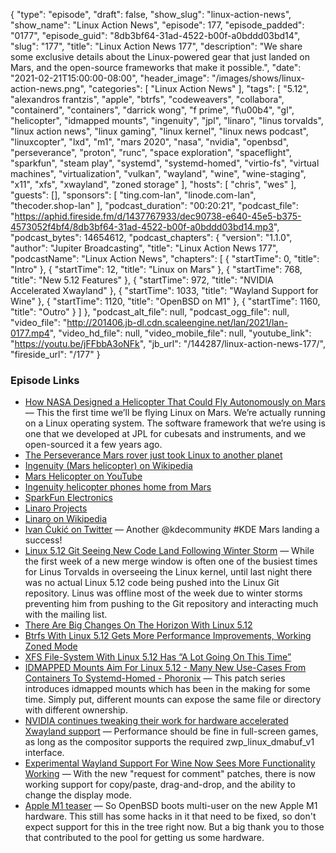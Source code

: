 {
  "type": "episode",
  "draft": false,
  "show_slug": "linux-action-news",
  "show_name": "Linux Action News",
  "episode": 177,
  "episode_padded": "0177",
  "episode_guid": "8db3bf64-31ad-4522-b00f-a0bddd03bd14",
  "slug": "177",
  "title": "Linux Action News 177",
  "description": "We share some exclusive details about the Linux-powered gear that just landed on Mars, and the open-source frameworks that make it possible.",
  "date": "2021-02-21T15:00:00-08:00",
  "header_image": "/images/shows/linux-action-news.png",
  "categories": [
    "Linux Action News"
  ],
  "tags": [
    "5.12",
    "alexandros frantzis",
    "apple",
    "btrfs",
    "codeweavers",
    "collabora",
    "containerd",
    "containers",
    "darrick wong",
    "f prime",
    "f\u00b4",
    "gl",
    "helicopter",
    "idmapped mounts",
    "ingenuity",
    "jpl",
    "linaro",
    "linus torvalds",
    "linux action news",
    "linux gaming",
    "linux kernel",
    "linux news podcast",
    "linuxcopter",
    "lxd",
    "m1",
    "mars 2020",
    "nasa",
    "nvidia",
    "openbsd",
    "perseverance",
    "proton",
    "runc",
    "space exploration",
    "spaceflight",
    "sparkfun",
    "steam play",
    "systemd",
    "systemd-homed",
    "virtio-fs",
    "virtual machines",
    "virtualization",
    "vulkan",
    "wayland",
    "wine",
    "wine-staging",
    "x11",
    "xfs",
    "xwayland",
    "zoned storage"
  ],
  "hosts": [
    "chris",
    "wes"
  ],
  "guests": [],
  "sponsors": [
    "ting.com-lan",
    "linode.com-lan",
    "thecoder.shop-lan"
  ],
  "podcast_duration": "00:20:21",
  "podcast_file": "https://aphid.fireside.fm/d/1437767933/dec90738-e640-45e5-b375-4573052f4bf4/8db3bf64-31ad-4522-b00f-a0bddd03bd14.mp3",
  "podcast_bytes": 14654612,
  "podcast_chapters": {
    "version": "1.1.0",
    "author": "Jupiter Broadcasting",
    "title": "Linux Action News 177",
    "podcastName": "Linux Action News",
    "chapters": [
      {
        "startTime": 0,
        "title": "Intro"
      },
      {
        "startTime": 12,
        "title": "Linux on Mars"
      },
      {
        "startTime": 768,
        "title": "New 5.12 Features"
      },
      {
        "startTime": 972,
        "title": "NVIDIA Accelerated Xwayland"
      },
      {
        "startTime": 1033,
        "title": "Wayland Support for Wine"
      },
      {
        "startTime": 1120,
        "title": "OpenBSD on M1"
      },
      {
        "startTime": 1160,
        "title": "Outro"
      }
    ]
  },
  "podcast_alt_file": null,
  "podcast_ogg_file": null,
  "video_file": "http://201406.jb-dl.cdn.scaleengine.net/lan/2021/lan-0177.mp4",
  "video_hd_file": null,
  "video_mobile_file": null,
  "youtube_link": "https://youtu.be/jFFbbA3oNFk",
  "jb_url": "/144287/linux-action-news-177/",
  "fireside_url": "/177"
}


### Episode Links

  * [How NASA Designed a Helicopter That Could Fly Autonomously on Mars](https://spectrum.ieee.org/automaton/aerospace/robotic-exploration/nasa-designed-perseverance-helicopter-rover-fly-autonomously-mars "How NASA Designed a Helicopter That Could Fly Autonomously on Mars") — This the first time we’ll be flying Linux on Mars. We’re actually running on a Linux operating system. The software framework that we’re using is one that we developed at JPL for cubesats and instruments, and we open-sourced it a few years ago. 
  * [The Perseverance Mars rover just took Linux to another planet](https://www.techradar.com/news/the-perseverance-mars-rover-is-running-linux "The Perseverance Mars rover just took Linux to another planet")
  * [Ingenuity (Mars helicopter) on Wikipedia](https://en.wikipedia.org/wiki/Ingenuity_\(Mars_helicopter\)#Development "Ingenuity \(Mars helicopter\) on Wikipedia")
  * [Mars Helicopter on YouTube](https://www.youtube.com/watch?v=GhsZUZmJvaM "Mars Helicopter on YouTube")
  * [Ingenuity helicopter phones home from Mars](https://edition.cnn.com/2021/02/20/world/mars-ingenuity-helicopter-update-scn-trnd/index.html "Ingenuity helicopter phones home from Mars")
  * [SparkFun Electronics](https://www.sparkfun.com/ "SparkFun Electronics")
  * [Linaro Projects](https://www.linaro.org/projects/ "Linaro Projects")
  * [Linaro on Wikipedia](https://en.wikipedia.org/wiki/Linaro "Linaro on Wikipedia")
  * [Ivan Čukić on Twitter](https://twitter.com/ivan_cukic/status/1362722727560425476 "Ivan Čukić on Twitter") — Another @kdecommunity #KDE Mars landing a success! 
  * [Linux 5.12 Git Seeing New Code Land Following Winter Storm](https://www.phoronix.com/scan.php?page=news_item&px=Linux-Git-Activity-Resumes "Linux 5.12 Git Seeing New Code Land Following Winter Storm") — While the first week of a new merge window is often one of the busiest times for Linus Torvalds in overseeing the Linux kernel, until last night there was no actual Linux 5.12 code being pushed into the Linux Git repository. Linus was offline most of the week due to winter storms preventing him from pushing to the Git repository and interacting much with the mailing list. 
  * [There Are Big Changes On The Horizon With Linux 5.12](https://www.phoronix.com/scan.php?page=news_item&px=Linux-5.12-Changes-Pending "There Are Big Changes On The Horizon With Linux 5.12")
  * [Btrfs With Linux 5.12 Gets More Performance Improvements, Working Zoned Mode](https://www.phoronix.com/scan.php?page=news_item&px=Linux-5.12-Btrfs "Btrfs With Linux 5.12 Gets More Performance Improvements, Working Zoned Mode")
  * [XFS File-System With Linux 5.12 Has “A Lot Going On This Time”](https://www.phoronix.com/scan.php?page=news_item&px=Linux-5.12-XFS&utm_source=feedburner&utm_medium=feed&utm_campaign=Feed%3A+Phoronix+%28Phoronix%29 "XFS File-System With Linux 5.12 Has “A Lot Going On This Time”")
  * [IDMAPPED Mounts Aim For Linux 5.12 - Many New Use-Cases From Containers To Systemd-Homed - Phoronix](https://www.phoronix.com/scan.php?page=news_item&px=IDMAPPED-Mounts-Linux-5.12 "IDMAPPED Mounts Aim For Linux 5.12 - Many New Use-Cases From Containers To Systemd-Homed - Phoronix") — This patch series introduces idmapped mounts which has been in the making for some time. Simply put, different mounts can expose the same file or directory with different ownership.
  * [NVIDIA continues tweaking their work for hardware accelerated Xwayland support](https://www.gamingonlinux.com/2021/02/nvidia-continues-tweaking-their-work-for-hardware-accelerated-xwayland-support "NVIDIA continues tweaking their work for hardware accelerated Xwayland support") — Performance should be fine in full-screen games, as long as the compositor supports the required zwp_linux_dmabuf_v1 interface. 
  * [Experimental Wayland Support For Wine Now Sees More Functionality Working](https://www.phoronix.com/scan.php?page=news_item&px=Wayland-Wine-RFC-Feb-2021 "Experimental Wayland Support For Wine Now Sees More Functionality Working") — With the new "request for comment" patches, there is now working support for copy/paste, drag-and-drop, and the ability to change the display mode. 
  * [Apple M1 teaser](https://marc.info/?l=openbsd-arm&m=161386122115249&w=2 "Apple M1 teaser") — So OpenBSD boots multi-user on the new Apple M1 hardware. This still has some hacks in it that need to be fixed, so don't expect support for this in the tree right now. But a big thank you to those that contributed to the pool for getting us some hardware. 


